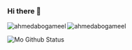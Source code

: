 ### Hi there 👋

<!--
**AhmedAbogameel/ahmedabogameel** is a ✨ _special_ ✨ repository because its `README.md` (this file) appears on your GitHub profile.

Here are some ideas to get you started:

- 🔭 I’m currently working on ...
- 🌱 I’m currently learning ...
- 👯 I’m looking to collaborate on ...
- 🤔 I’m looking for help with ...
- 💬 Ask me about ...
- 📫 How to reach me: ...
- 😄 Pronouns: ...
- ⚡ Fun fact: ...
-->
<p><img align="left" src="https://github-readme-stats.vercel.app/api/top-langs?username=ahmedabogameel&show_icons=true&locale=en&layout=compact" alt="ahmedabogameel" /></p>
<p align="left"> <img src="https://komarev.com/ghpvc/?username=ahmedabogameel&label=Profile%20views&color=0e75b6&style=flat" alt="ahmedabogameel" /> </p>
<img align="center" alt = "Mo Github Status" src = "https://github-readme-stats.vercel.app/api?username=ahmedabogameel&show_icons=true&count_private=true&theme=dracula">
